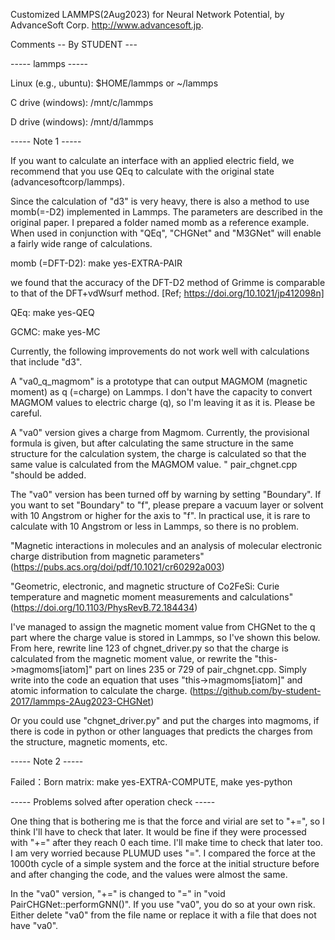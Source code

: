 Customized LAMMPS(2Aug2023) for Neural Network Potential, by AdvanceSoft Corp. <http://www.advancesoft.jp>.

Comments -- By STUDENT ---

----- lammps -----

Linux (e.g., ubuntu): $HOME/lammps or ~/lammps

C drive (windows): /mnt/c/lammps

D drive (windows): /mnt/d/lammps

----- Note 1 -----

If you want to calculate an interface with an applied electric field, we recommend that you use QEq to calculate with the original state (advancesoftcorp/lammps).

Since the calculation of "d3" is very heavy, there is also a method to use momb(=-D2) implemented in Lammps. The parameters are described in the original paper. I prepared a folder named momb as a reference example. When used in conjunction with "QEq", "CHGNet" and "M3GNet" will enable a fairly wide range of calculations.

momb (=DFT-D2): make yes-EXTRA-PAIR

we found that the accuracy of the DFT-D2 method of Grimme is comparable to that of the DFT+vdWsurf method. [Ref; https://doi.org/10.1021/jp412098n]

QEq: make yes-QEQ

GCMC: make yes-MC

Currently, the following improvements do not work well with calculations that include "d3". 

A "va0_q_magmom" is a prototype that can output MAGMOM (magnetic moment) as q (=charge) on Lammps. I don't have the capacity to convert MAGMOM values ​​to electric charge (q), so I'm leaving it as it is. Please be careful.

A "va0" version gives a charge from Magmom. Currently, the provisional formula is given, but after calculating the same structure in the same structure for the calculation system, the charge is calculated so that the same value is calculated from the MAGMOM value. " pair_chgnet.cpp "should be added. 

The "va0" version has been turned off by warning by setting "Boundary". If you want to set "Boundary" to "f", please prepare a vacuum layer or solvent with 10 Angstrom or higher for the axis to "f". In practical use, it is rare to calculate with 10 Angstrom or less in Lammps, so there is no problem.

"Magnetic interactions in molecules and an analysis of molecular electronic charge distribution from magnetic parameters"(https://pubs.acs.org/doi/pdf/10.1021/cr60292a003)

"Geometric, electronic, and magnetic structure of Co2⁢FeSi: Curie temperature and magnetic moment measurements and calculations"(https://doi.org/10.1103/PhysRevB.72.184434)

I've managed to assign the magnetic moment value from CHGNet to the q part where the charge value is stored in Lammps, so I've shown this below. From here, rewrite line 123 of chgnet_driver.py so that the charge is calculated from the magnetic moment value, or rewrite the "this->magmoms[iatom]" part on lines 235 or 729 of pair_chgnet.cpp. Simply write into the code an equation that uses "this->magmoms[iatom]" and atomic information to calculate the charge. (https://github.com/by-student-2017/lammps-2Aug2023-CHGNet)


Or you could use "chgnet_driver.py" and put the charges into magmoms, if there is code in python or other languages ​​that predicts the charges from the structure, magnetic moments, etc.

----- Note 2 -----

Failed：Born matrix: make yes-EXTRA-COMPUTE, make yes-python

----- Problems solved after operation check -----

One thing that is bothering me is that the force and virial are set to "+=", so I think I'll have to check that later. It would be fine if they were processed with "+=" after they reach 0 each time. I'll make time to check that later too. I am very worried because PLUMUD uses "=". I compared the force at the 1000th cycle of a simple system and the force at the initial structure before and after changing the code, and the values ​​were almost the same.

In the "va0" version, "+=" is changed to "=" in "void PairCHGNet::performGNN()".
If you use "va0", you do so at your own risk. Either delete "va0" from the file name or replace it with a file that does not have "va0".
